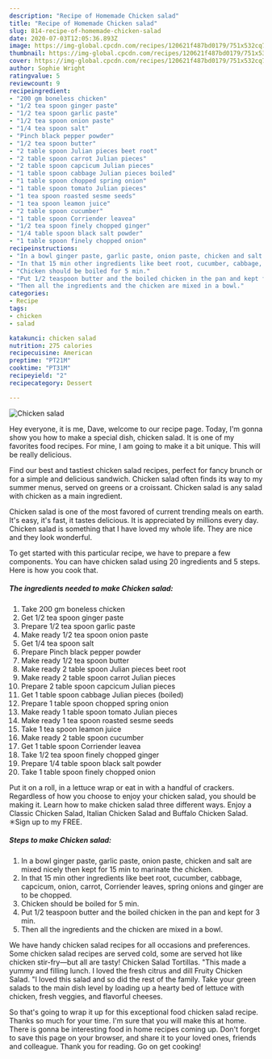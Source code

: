 ```yaml
---
description: "Recipe of Homemade Chicken salad"
title: "Recipe of Homemade Chicken salad"
slug: 814-recipe-of-homemade-chicken-salad
date: 2020-07-03T12:05:36.893Z
image: https://img-global.cpcdn.com/recipes/120621f487bd0179/751x532cq70/chicken-salad-recipe-main-photo.jpg
thumbnail: https://img-global.cpcdn.com/recipes/120621f487bd0179/751x532cq70/chicken-salad-recipe-main-photo.jpg
cover: https://img-global.cpcdn.com/recipes/120621f487bd0179/751x532cq70/chicken-salad-recipe-main-photo.jpg
author: Sophie Wright
ratingvalue: 5
reviewcount: 9
recipeingredient:
- "200 gm boneless chicken"
- "1/2 tea spoon ginger paste"
- "1/2 tea spoon garlic paste"
- "1/2 tea spoon onion paste"
- "1/4 tea spoon salt"
- "Pinch black pepper powder"
- "1/2 tea spoon butter"
- "2 table spoon Julian pieces beet root"
- "2 table spoon carrot Julian pieces"
- "2 table spoon capcicum Julian pieces"
- "1 table spoon cabbage Julian pieces boiled"
- "1 table spoon chopped spring onion"
- "1 table spoon tomato Julian pieces"
- "1 tea spoon roasted sesme seeds"
- "1 tea spoon leamon juice"
- "2 table spoon cucumber"
- "1 table spoon Corriender leavea"
- "1/2 tea spoon finely chopped ginger"
- "1/4 table spoon black salt powder"
- "1 table spoon finely chopped onion"
recipeinstructions:
- "In a bowl ginger paste, garlic paste, onion paste, chicken and salt are mixed nicely then kept for 15 min to marinate the chicken."
- "In that 15 min other ingredients like beet root, cucumber, cabbage, capcicum, onion, carrot, Corriender leaves, spring onions and ginger are to be chopped."
- "Chicken should be boiled for 5 min."
- "Put 1/2 teaspoon butter and the boiled chicken in the pan and kept for 3 min."
- "Then all the ingredients and the chicken are mixed in a bowl."
categories:
- Recipe
tags:
- chicken
- salad

katakunci: chicken salad 
nutrition: 275 calories
recipecuisine: American
preptime: "PT21M"
cooktime: "PT31M"
recipeyield: "2"
recipecategory: Dessert

---
```



![Chicken salad](https://img-global.cpcdn.com/recipes/120621f487bd0179/751x532cq70/chicken-salad-recipe-main-photo.jpg)

Hey everyone, it is me, Dave, welcome to our recipe page. Today, I'm gonna show you how to make a special dish, chicken salad. It is one of my favorites food recipes. For mine, I am going to make it a bit unique. This will be really delicious.

Find our best and tastiest chicken salad recipes, perfect for fancy brunch or for a simple and delicious sandwich. Chicken salad often finds its way to my summer menus, served on greens or a croissant. Chicken salad is any salad with chicken as a main ingredient.

Chicken salad is one of the most favored of current trending meals on earth. It's easy, it's fast, it tastes delicious. It is appreciated by millions every day. Chicken salad is something that I have loved my whole life. They are nice and they look wonderful.


To get started with this particular recipe, we have to prepare a few components. You can have chicken salad using 20 ingredients and 5 steps. Here is how you cook that.

<!--inarticleads1-->

##### The ingredients needed to make Chicken salad:

1. Take 200 gm boneless chicken
1. Get 1/2 tea spoon ginger paste
1. Prepare 1/2 tea spoon garlic paste
1. Make ready 1/2 tea spoon onion paste
1. Get 1/4 tea spoon salt
1. Prepare Pinch black pepper powder
1. Make ready 1/2 tea spoon butter
1. Make ready 2 table spoon Julian pieces beet root
1. Make ready 2 table spoon carrot Julian pieces
1. Prepare 2 table spoon capcicum Julian pieces
1. Get 1 table spoon cabbage Julian pieces (boiled)
1. Prepare 1 table spoon chopped spring onion
1. Make ready 1 table spoon tomato Julian pieces
1. Make ready 1 tea spoon roasted sesme seeds
1. Take 1 tea spoon leamon juice
1. Make ready 2 table spoon cucumber
1. Get 1 table spoon Corriender leavea
1. Take 1/2 tea spoon finely chopped ginger
1. Prepare 1/4 table spoon black salt powder
1. Take 1 table spoon finely chopped onion


Put it on a roll, in a lettuce wrap or eat in with a handful of crackers. Regardless of how you choose to enjoy your chicken salad, you should be making it. Learn how to make chicken salad three different ways. Enjoy a Classic Chicken Salad, Italian Chicken Salad and Buffalo Chicken Salad. ✳︎Sign up to my FREE. 

<!--inarticleads2-->

##### Steps to make Chicken salad:

1. In a bowl ginger paste, garlic paste, onion paste, chicken and salt are mixed nicely then kept for 15 min to marinate the chicken.
1. In that 15 min other ingredients like beet root, cucumber, cabbage, capcicum, onion, carrot, Corriender leaves, spring onions and ginger are to be chopped.
1. Chicken should be boiled for 5 min.
1. Put 1/2 teaspoon butter and the boiled chicken in the pan and kept for 3 min.
1. Then all the ingredients and the chicken are mixed in a bowl.


We have handy chicken salad recipes for all occasions and preferences. Some chicken salad recipes are served cold, some are served hot like chicken stir-fry—but all are tasty! Chicken Salad Tortillas. &#34;This made a yummy and filling lunch. I loved the fresh citrus and dill Fruity Chicken Salad. &#34;I loved this salad and so did the rest of the family. Take your green salads to the main dish level by loading up a hearty bed of lettuce with chicken, fresh veggies, and flavorful cheeses. 

So that's going to wrap it up for this exceptional food chicken salad recipe. Thanks so much for your time. I'm sure that you will make this at home. There is gonna be interesting food in home recipes coming up. Don't forget to save this page on your browser, and share it to your loved ones, friends and colleague. Thank you for reading. Go on get cooking!
